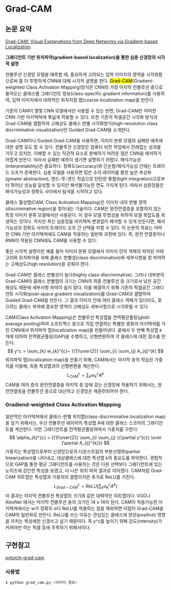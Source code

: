 # Grad-CAM

## 논문 요약

[Grad-CAM: Visual Explanations from Deep Networks via Gradient-based Localization](https://arxiv.org/pdf/1610.02391v1.pdf)

**그래디언트 기반 위치파악(gradient-based localization)을 통한 심층 신경망의 시각적 설명**

컨볼루션 신경망 모델을 예측할 때, 중요하게 고려되는 입력 이미지의 영역을 시각화함으로써 좀 더 투명하게 CNN에 대해 시각적 설명을 한다.  <mark>Grad-CAM</mark>(Gradient-weighted Class Activation Mapping)방식은 CNN의 가장 마지막 컨볼루션 층으로 들어오는 클래스별 그래디언트 정보(class-specific gradient information)를 사용하여, 입력 이미지에서 대략적인 위치지정 맵(coarse localization map)을 만든다. 

기존의 CAM이 몇몇 CNN 모델에서만 사용할 수 있는 반면, Grad-CAM은 어떠한 CNN 기반 아키텍쳐에 폭넓게 적용할 수 있다. 또한 기존의 픽셀공간 시각화 방식과 Grad-CAM을 결합하여 고해상도 클래스 판별 시각화방식(high-resolution class discriminative visualization)인 Guided Grad-CAM을 소개한다.

Grad-CAM이나 Guided Grad-CAM을 사용하면, 이미지 분류 모델의 실패한 예측에 대한 설명 등도 할 수 있다. 컨볼루션 신경망은 컴퓨터 비전 작업에서 전례없는 성과를 거두고 있지만, 이해할 수 있는 직관적 요소로 분해하기 어려운 점은 CNN을 해석하기 어렵게 만든다. 따라서 실패한 예측이 생기면 설명하기 어렵다. 해석가능성(interpretability)은 중요하다. 정확도(accuracy)와 단순함/해석가능성 간에는 트레이드 오프가 존재한다. 심층 모델을 사용하면 많은 수의 레이어를 통한 높은 추상화(greater abstraction), 엔드-투-엔드 학습으로 탄탄한 통합(tight integration)으로부터 뛰어난 성능을 달성할 수 있지만 해석불가능한 면도 가지게 된다. 따라서 심층망들은 해석가능성과 정확도 사이에서 탐색을 시작하고 있다.

클래스 활성맵(CAM, Class Activation Mapping)은 이미지 내의 판별 영역(discriminative region)을 찾아내는 기술이다. CAM은 완전연결층을 포함하지 않는 특정 이미지 분류 모델에서만 사용된다. 이 경우 모델 투명성을 위하여 모델 복잡도를 희생하는 것이다. 하지만 최신 심층망을 아키텍쳐 변경없이 해석할 수 있게 만든다면,  해석가능성과 정확도 사이의 트레이드 오프 간 선택을 피할 수 있다. 이 논문의 목표는 어떠한 CNN 기반 아키텍쳐에도 CAM을 적용하는 일반화 과정에 있다. 즉, 완전 연결층이나 RNN이 적용된 CNN에도 CAM을 사용할 수 있다.

좋은 시각적 설명이란 예를 들어 이미지 분류 모델에서 이미지 안의 객체의 파악된 카테고리와 위치파악을 위해 클래스 판별성(class discrimination)와 세부사항을 잘 파악하는 고해상도(high resolution)을 갖춰야 한다.

Grad-CAM은 클래스 판별성이 높다(highly class-discriminative). 그러나 대부분의 Grad-CAM의 클래스 판별맵의 크기는 CNN의 최종 컨볼루션 층 크기로서 낮은 공간 해상도 때문에 세부사항 파악이 쉽지 않다. 이를 해결하기 위해 기존의 픽셀공간 그래디언트 시각화(pixel-space gradient visualization)를 Grad-CAM과 결합하여 Guided Grad-CAM을 만든다. 그 결과 이미지 안에 여러 클래스 객체가 있더라도, 찾으려는 클래스 파악에 중요한 영역이 고해상도 세부사항으로 시각화될 수 있다.

CAM(Class Activation Mapping)은 컨볼루션 특성맵을 전역평균풀링(globl average pooling)하여 소프트맥스 층으로 직접 연결하는 특별한 종류의 아키텍쳐를 가진 CNN에서 위치파악 맵(localization map)을 만들어낸다. 끝에서 두 번째 특성맵 k개에 대하여 전역평균풀링(GAP)을 수행하고, 선형변환하여 각 클래스에 대한 점수를 만든다. 
$$
y^c = \sum_{k} w_{k}^{c}~ {{1}\over{Z}} \sum_{i} \sum_{j} A_{ij}^{k}
$$
위치파악 맵(localization map)을 만들기 위해, CAM에서는 마지막 층의 학습된 가중치를 이용해, 최종 특성맵과의 선형변환을 계산한다.
$$
L_{CAM}^{c} = \sum_{k} w_{k}^c A^{k}
$$
CAM을 여러 층의 완전연결층을 마지막 층 앞에 갖는 신경망에 적용하기 위해서는, 완전연결층을 컨볼루션 층으로 대신하고 신경망은 재훈련되어야 한다.

### Gradiend-weighted Class Activation Mapping

일반적인 아키텍쳐에서 클래스-판별 위치맵(class-discriminative localization map)을 얻기 위해서는, 우선 컨볼루션 레이어의 특성맵 A에 대한 클래스 스코어의 그래디언트를 계산한다. 이런 그래디언트를 전역평균풀링하여서 가중치를 구한다.
$$
\alpha_{k}^{c} = {{1}\over{Z}} \sum_{i} \sum_{j} {{\partial y^{c}} \over {\partial A_{ij}^{k}}}
$$
가중치는 특성맵으로부터 신경망으로의 다운스트림의 부분선형화(partial linearization)를 나타내고, 대상클래스에 대한 특성맵 k의 중요도를 파악한다. 경험적으로 GAP를 통한 평균 그래디언트를 사용하는 것은 다른 선택보다 그래디언트에 있는 노이즈에 강인한 특성을 보였고, 더 나은 위치 파악 결과로 이어졌다.  CAM처럼 Grad-CAM 히트맵은 특성맵과 가중치의 결합이지만 추가로 ReLU를 거친다.
$$
L_{Grad-CAM}^{c} = ReLU(\sum_k \alpha_{k}^{c} A^{k})
$$
이 결과는 마지막 컨볼루션 특성맵의 크기와 같은 대략적인 히트맵이다. VGG나 AlexNet 에서는 마지막 컨볼루션 층의 크기인 14 x 14이 된다. CAM이 적용가능한 아키텍쳐에서는 w가 정확히 $\alpha$다 ReLU를 적용하는 점을 제외하면 이점이 Grad-CAM을 CAM의 일반화로 만든다. ReLU를 쓰는 이유는 관심있는 클래스에 양성(positive) 영향을 끼치는 특성에만 신경쓰고 싶기 때문이다. 즉 y^c를 높이기 위해 강도(intensity)가 커져야만 하는 픽셀 등에 주목하기 위해서이다.



## 구현참고

[pytorch-grad-cam](https://github.com/jacobgil/pytorch-grad-cam)

### 사용법

```sh
$ python grad_cam.py <이미지 경로>
```




